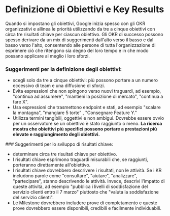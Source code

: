 # Definizione di Obiettivi e Key Results

Quando si impostano gli obiettivi, Google inizia spesso con gli OKR organizzativi e allinea le priorità utilizzando da tre a cinque obiettivi con circa tre risultati chiave per ciascun obiettivo. Gli OKR di successo possono spesso derivare da un mix di suggerimenti dall'alto verso il basso e dal basso verso l'alto, consentendo alle persone di tutta l'organizzazione di esprimere ciò che ritengono sia degno del loro tempo e in che modo possano applicare al meglio i loro sforzi.

### Suggerimenti per la definizione degli obiettivi:
- scegli solo da tre a cinque obiettivi: più possono portare a un numero eccessivo di team e una diffusione di sforzi.
- Evita espressioni che non spingono verso nuovi traguardi, ad esempio, "continua ad assumere", "mantieni la posizione di mercato", "continua a fare X".
- Usa espressioni che trasmettono endpoint e stati, ad esempio "scalare la montagna", "mangiare 5 torte" , "Consegnare Feature Y."
- Utilizza termini tangibili, oggettivi e non ambigui. Dovrebbe essere ovvio per un osservatore se un obiettivo è stato raggiunto o meno. **La ricerca mostra che obiettivi più specifici possono portare a prestazioni più elevate e raggiungimento degli obiettivi.**

### Suggerimenti per lo sviluppo di risultati chiave:
- determinare circa tre risultati chiave per obiettivo.
- I risultati chiave esprimono traguardi misurabili che, se raggiunti, porteranno direttamente all'obiettivo.
- I risultati chiave dovrebbero descrivere i risultati, non le attività. Se i KR includono parole come "consultare", "aiutare", "analizzare", "partecipare", stanno descrivendo le attività. Invece, descrivi l'impatto di queste attività, ad esempio "pubblica i livelli di soddisfazione del servizio clienti entro il 7 marzo" piuttosto che "valuta la soddisfazione del servizio clienti".
- Le Milestone dovrebbero includere prove di completamento e queste prove dovrebbero essere disponibili, credibili e facilmente individuabili.

